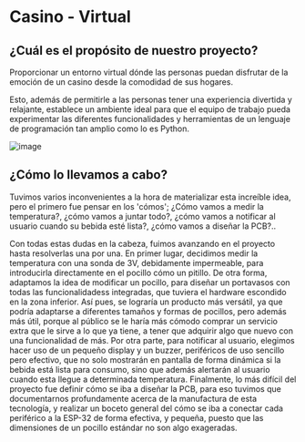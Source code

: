# Casino - Virtual

## ¿Cuál es el propósito de nuestro proyecto?

Proporcionar un entorno virtual dónde las personas puedan disfrutar de la emoción de un casino desde la comodidad de sus hogares.

Esto, además de permitirle a las personas tener una experiencia divertida y relajante, establece un ambiente ideal para que el equipo de trabajo pueda experimentar las diferentes funcionalidades y herramientas de un lenguaje de programación tan amplio como lo es Python. 

![image](https://github.com/NicolasSanchez09/Casino-Virtual/assets/145717659/6fab8ecf-299d-453a-89c3-74a1793ed000)



## ¿Cómo lo llevamos a cabo?

Tuvimos varios inconvenientes a la hora de materializar esta increíble idea, pero el primero fue pensar en los 'cómos';
 ¿Cómo vamos a medir la temperatura?, ¿cómo vamos a juntar todo?, ¿cómo vamos a notificar al usuario cuando su bebida esté lista?, ¿cómo vamos a diseñar la PCB?..

Con todas estas dudas en la cabeza, fuimos avanzando en el proyecto hasta resolverlas una por una. 
En primer lugar, decidimos medir la temperatura con una sonda de 3V, debidamente impermeable, para introducirla directamente en el pocillo cómo un pitillo. De otra forma, adaptamos la idea de modificar un pocillo, para diseñar un portavasos con todas las funcionalidadess integradas, que tuviera el hardware escondido en la zona inferior. Así pues, se lograría un producto más versátil, ya que podría adaptarse a diferentes tamaños y formas de pocillos, pero además más útil, porque al público se le haría más cómodo comprar un servicio extra que le sirve a lo que ya tiene, a tener que adquirir algo que nuevo con una funcionalidad de más. Por otra parte, para notificar al usuario, elegimos hacer uso de un pequeño display y un buzzer, periféricos de uso sencillo pero efectivo, que no solo mostrarán en pantalla de forma dinámica si la bebida está lista para consumo, sino que además alertarán al usuario cuando esta llegue a determinada temperatura. Finalmente, lo más difícil del proyecto fue definir cómo se iba a diseñar la PCB, para eso tuvimos que documentarnos profundamente acerca de la manufactura de esta tecnología, y realizar un boceto general del cómo se iba a conectar cada periférico a la ESP-32 de forma efectiva, y pequeña, puesto que las dimensiones de un pocillo estándar no son algo exageradas.




